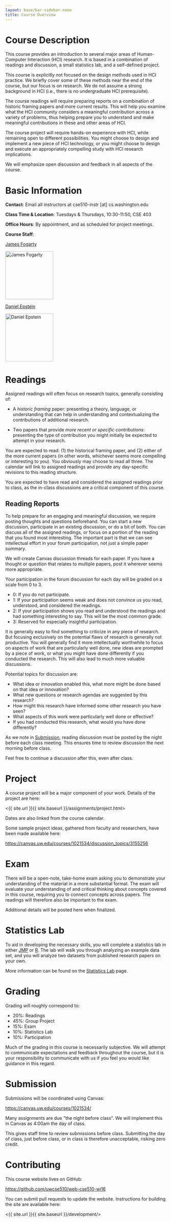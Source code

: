 ```yaml
---
layout: base/bar-sidebar-none
title: Course Overview
---
```


# Course Description

This course provides an introduction to several major areas of Human-Computer Interaction (HCI) research.
It is based in a combination of readings and discussion, a small statistics lab, and a self-defined project.

This course is explicitly not focused on the design methods used in HCI practice. 
We briefly cover some of these methods near the end of the course, but our focus is on research. 
We do not assume a strong background in HCI (i.e., there is no undergraduate HCI prerequisite).

The course readings will require preparing reports on a combination of historic framing papers and more current results.
This will help you examine what the HCI community considers a meaningful contribution across a variety of problems, 
thus helping prepare you to understand and make meaningful contributions in these and other areas of HCI.

The course project will require hands-on experience with HCI, while remaining open to different possibilities. 
You might choose to design and implement a new piece of HCI technology, 
or you might choose to design and execute an appropriately compelling study with HCI research implications.

We will emphasize open discussion and feedback in all aspects of the course.

# Basic Information

__Contact__: Email all instructors at cse510-instr [at] cs.washington.edu

__Class Time & Location__: Tuesdays & Thursdays, 10:30-11:50, CSE 403

__Office Hours__: By appointment, and as scheduled for project meetings.

__Course Staff__:

<html>
  <div class="row">
    <div class="col-md-2">
      <a href="//homes.cs.washington.edu/~jfogarty/">
        <p>James Fogarty</p>
        <p><img src="{{ site.baseurl }}/images/james_photo.jpg" width="150" alt="James Fogarty"/></p>
      </a>
    </div>
    <div class="col-md-2">
      <a href="//www.depstein.net/">
        <p>Daniel Epstein</p>
        <p><img src="{{ site.baseurl }}/images/daniel_photo.jpg" width="150" alt="Daniel Epstein"/></p>
      </a>
    </div>
  </div>
</html>

# Readings

Assigned readings will often focus on research topics, generally consisting of:

- A _historic framing_ paper: presenting a theory, language, or understanding that can
  help in understanding and contextualizing the contributions of additional research.

- Two papers that provide _more recent or specific contributions_:
  presenting the type of contribution you might initially be expected to attempt in your research.

You are expected to read: (1) the historical framing paper, and (2) either of the more current papers
(in other words, whichever seems more compelling or interesting to you). You obviously may choose to read all three.
The calendar will link to assigned readings and provide any day-specific revisions to this reading structure. 

You are expected to have read and considered the assigned readings prior to class,
as the in-class discussions are a critical component of this course.

## Reading Reports

To help prepare for an engaging and meaningful discussion, we require posting thoughts and questions beforehand.
You can start a new discussion, participate in an existing discussion, or do a bit of both.
You can discuss all of the assigned readings, or focus on a portion of the reading that you found most interesting. 
The important part is that we can see intellectual effort in your forum participation, not just a simple paper summary.

We will create Canvas discussion threads for each paper.
If you have a thought or question that relates to multiple papers, post it wherever seems more appropriate.

Your participation in the forum discussion for each day will be graded on a scale from 0 to 3.

- 0: If you do not participate.
- 1: If your participation seems weak and does not convince us you read, understood, and considered the readings.
- 2: If your participation shows you read and understood the readings and had something interesting to say.
     This will be the most common grade.
- 3: Reserved for especially insightful participation.

It is generally easy to find something to criticize in any piece of research.
But focusing exclusively on the potential flaws of research is generally not productive. 
You will generally find it more intellectually worthwhile to focus on aspects of work that are particularly well done, 
new ideas are prompted by a piece of work, or what you might have done differently if you conducted the research. 
This will also lead to much more valuable discussions.

Potential topics for discussion are:

- What idea or innovation enabled this, what more might be done based on that idea or innovation?
- What new questions or research agendas are suggested by this research?
- How might this research have informed some other research you have seen?
- What aspects of this work were particularly well done or effective?
- If you had conducted this research, what would you have done differently?

As we note in [Submission](#submission), reading discussion must be posted by the night before each class meeting.
This ensures time to review discussion the next morning before class.

Feel free to continue a discussion after this, even after class.

# Project

A course project will be a major component of your work. Details of the project are here:

<{{ site.url }}{{ site.baseurl }}/assignments/project.html>

Dates are also linked from the course calendar.

Some sample project ideas, gathered from faculty and researchers, have been made available here:

<https://canvas.uw.edu/courses/1021534/discussion_topics/3155256>

# Exam

There will be a open-note, take-home exam asking you to demonstrate your understanding of the material
in a more substantial format.
The exam will evaluate your understanding of and critical thinking about concepts covered in this course,
requiring you to connect concepts across papers.
The readings will therefore also be important to the exam.

Additional details will be posted here when finalized.

# Statistics Lab

To aid in developing the necessary skills, you will complete a statistics lab in either [JMP](//www.jmp.com/) or [R](//www.r-project.org/).
The lab will walk you through analyzing an example data set, and you will analyze two datasets from published research papers on your own.

More information can be found on the [Statistics Lab](/assignments/statisticslab) page.

# Grading

Grading will roughly correspond to:

- 20%: Readings
- 45%: Group Project
- 15%: Exam
- 10%: Statistics Lab
- 10%: Participation

Much of the grading in this course is necessarily subjective.
We will attempt to communicate expectations and feedback throughout the course, but it is your responsibility to
communicate with us if you feel you would like guidance in this regard.

# Submission

Submissions will be coordinated using Canvas:

<https://canvas.uw.edu/courses/1021534/>

Many assignments are due "the night before class". We will implement this in Canvas as 4:00am the day of class.

This gives staff time to review submissions before class.
Submitting the day of class, just before class, or in class is therefore unacceptable, risking zero credit.

# Contributing

This course website lives on GitHub:

<https://github.com/uwcse510/web-cse510-wi16> 

You can submit pull requests to update the website. Instructions for building the site are available here:

<{{ site.url }}{{ site.baseurl }}/development/>
